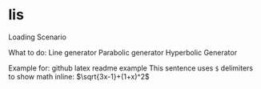 # lis
Loading Scenario

What to do:
Line generator
Parabolic generator
Hyperbolic Generator


Example for: github latex readme example 
This sentence uses `$` delimiters to show math inline:  $\sqrt{3x-1}+(1+x)^2$

